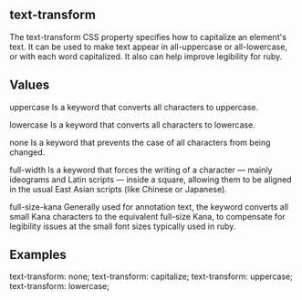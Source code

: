 ## text-transform

The text-transform CSS property specifies how to capitalize an element's text. It can be used to make text appear in all-uppercase or all-lowercase, or with each word capitalized. It also can help improve legibility for ruby.


## Values

uppercase
Is a keyword that converts all characters to uppercase.

lowercase
Is a keyword that converts all characters to lowercase.

none
Is a keyword that prevents the case of all characters from being changed.

full-width
Is a keyword that forces the writing of a character — mainly ideograms and Latin scripts — inside a square, allowing them to be aligned in the usual East Asian scripts (like Chinese or Japanese).

full-size-kana
Generally used for <ruby> annotation text, the keyword converts all small Kana characters to the equivalent full-size Kana, to compensate for legibility issues at the small font sizes typically used in ruby.

## Examples

text-transform: none;
text-transform: capitalize;
text-transform: uppercase;
text-transform: lowercase;